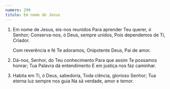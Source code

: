 ```yaml
---
numero: 299
titulo: Em nome de Jesus
---
```

1. Em nome de Jesus, eis-nos reunidos
   Para aprender Teu querer, ó Senhor;
   Conserva-nos, ó Deus, sempre unidos,
   Pois dependemos de Ti, Criador.

   Com reverência e fé Te adoramos,
   Onipotente Deus, Pai de amor.

2. Dá-nos, Senhor, do Teu conhecimento
   Para que assim Te possamos honrar;
   Tua Palavra dá entendimento
   E em justiça nos faz caminhar.

3. Habita em Ti, ó Deus, sabedoria,
   Toda ciência, glorioso Senhor;
   Tua eterna luz sempre nos guia
   Na sã verdade, amor e temor.
